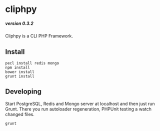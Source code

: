 cliphpy
=======

##### version 0.3.2

Cliphpy is a CLI PHP Framework.

Install
-------

```
pecl install redis mongo
npm install
bower install
grunt install
```

Developing
----------
Start PostgreSQL, Redis and Mongo server at localhost and then just run Grunt.
There you run autoloader regeneration, PHPUnit testing a watch changed files.

```
grunt
```
